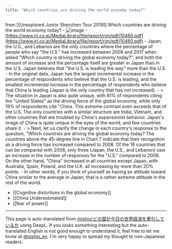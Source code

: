 ```yaml
---
title: "Which countries are driving the world economy today?"
---
```


from  [[Unexplored Junior Shenzhen Tour 2019]]
Which countries are driving the world economy today?
    - ![image](https://gyazo.com/ca5e2c4d90d8318850e0d907725c7280/thumb/1000)
        - [https://www.jri.co.jp/MediaLibrary/file/report/rim/pdf/10460.pdf](https://www.jri.co.jp/MediaLibrary/file/report/rim/pdf/10460.pdf)
        - Japan, the U.S., and Lebanon are the only countries where the percentage of people who say "the U.S." has increased between 2008 and 2017 when asked "Which country is driving the global economy today?", and both the amount of increase and the percentage itself are greater in Japan than in the U.S. Japan believes that "the U.S. is leading the way" more than the U.S.
        - In the original data, Japan has the largest incremental increase in the percentage of respondents who believe that the U.S. is leading, and the smallest incremental increase in the percentage of respondents who believe that China is leading (Japan is the only country that has not increased).
        - > The situation in Japan is also quite unique, with 61% of respondents citing the "United States" as the driving force of the global economy, while only 19% of respondents cite "China. This extreme contrast even exceeds that of the U.S. The only countries with a similar structure are India, Vietnam, and other countries that are troubled by China's expansionist behavior. Japan's image of China is quite unique in the eyes of the world, and few countries share it.
        - >  Next, let us clarify the change in each country's response to the question, "Which countries are driving the global economy today? The countries above the 45-degree line in Chart 7 indicate that their recognition as a driving force has increased compared to 2008. Of the 18 countries that can be compared with 2008, only three (Japan, the U.S., and Lebanon) saw an increase in the number of responses for the "U.S." compared to 2008. On the other hand, "China" increased in all countries except Japan, with Australia, Spain, Poland, and the U.K. all increasing by more than 20% points.
        - In other words, if you think of yourself as having an attitude toward China similar to the average in Japan, that is a rather extreme attitude in the rest of the world.

- [[Cognitive distortions in the global economy]]
- [[China Underestimated]]
- [[fear of power]]

---
This page is auto-translated from [/nishio/どの国が今日の世界経済を牽引しているか](https://scrapbox.io/nishio/どの国が今日の世界経済を牽引しているか) using DeepL. If you looks something interesting but the auto-translated English is not good enough to understand it, feel free to let me know at [@nishio_en](https://twitter.com/nishio_en). I'm very happy to spread my thought to non-Japanese readers.